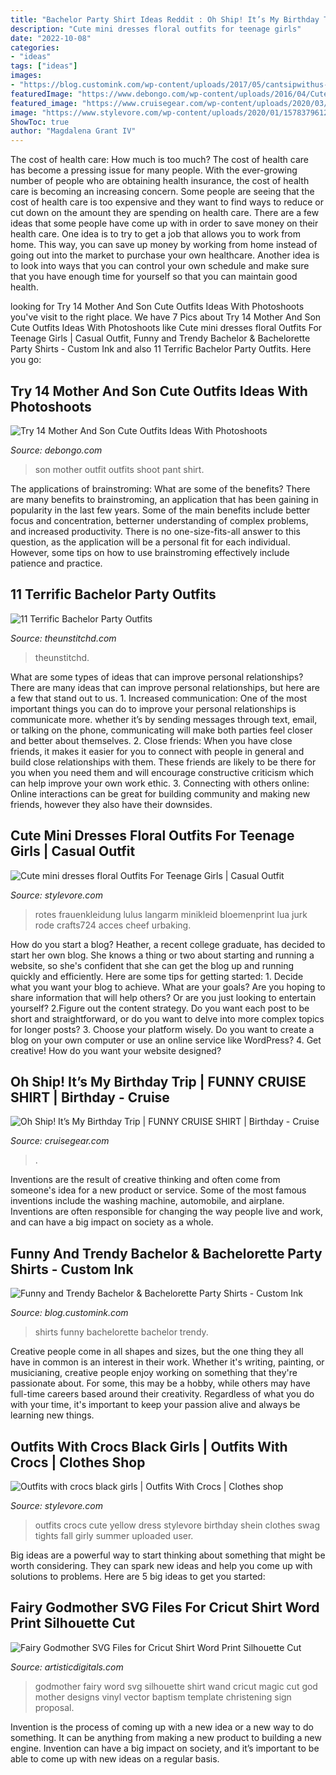 ```yaml
---
title: "Bachelor Party Shirt Ideas Reddit : Oh Ship! It’s My Birthday Trip"
description: "Cute mini dresses floral outfits for teenage girls"
date: "2022-10-08"
categories:
- "ideas"
tags: ["ideas"]
images:
- "https://blog.customink.com/wp-content/uploads/2017/05/cantsipwithus-BG-01.png"
featuredImage: "https://www.debongo.com/wp-content/uploads/2016/04/Cute-Mother-Son-Outfit-Ideas-2.jpg"
featured_image: "https://www.cruisegear.com/wp-content/uploads/2020/03/1005-Birthday-Trip-Cruise-T-Shirt-768x960.jpg"
image: "https://www.stylevore.com/wp-content/uploads/2020/01/1578379612_532_95078d10354abe3b0154c670da834bc2.jpg"
ShowToc: true
author: "Magdalena Grant IV"
---
```



The cost of health care: How much is too much?
The cost of health care has become a pressing issue for many people. With the ever-growing number of people who are obtaining health insurance, the cost of health care is becoming an increasing concern. Some people are seeing that the cost of health care is too expensive and they want to find ways to reduce or cut down on the amount they are spending on health care. There are a few ideas that some people have come up with in order to save money on their health care. One idea is to try to get a job that allows you to work from home. This way, you can save up money by working from home instead of going out into the market to purchase your own healthcare. Another idea is to look into ways that you can control your own schedule and make sure that you have enough time for yourself so that you can maintain good health.

	

		
looking for Try 14 Mother And Son Cute Outfits Ideas With Photoshoots you've visit to the right place. We have 7 Pics about Try 14 Mother And Son Cute Outfits Ideas With Photoshoots like Cute mini dresses floral Outfits For Teenage Girls | Casual Outfit, Funny and Trendy Bachelor &amp; Bachelorette Party Shirts - Custom Ink and also 11 Terrific Bachelor Party Outfits. Here you go:
		
    
## Try 14 Mother And Son Cute Outfits Ideas With Photoshoots

<img loading=lazy src="https://www.debongo.com/wp-content/uploads/2016/04/Cute-Mother-Son-Outfit-Ideas-2.jpg" onerror="this.onerror=null;this.src='https://tse4.mm.bing.net/th?id=OIP.iAGCWT-5XrPnDqt55RwQ0wHaHa&amp;pid=15.1';" alt="Try 14 Mother And Son Cute Outfits Ideas With Photoshoots">

_Source: debongo.com_

>son mother outfit outfits shoot pant shirt. 

	

The applications of brainstroming: What are some of the benefits?
There are many benefits to brainstroming, an application that has been gaining in popularity in the last few years. Some of the main benefits include better focus and concentration, betterner understanding of complex problems, and increased productivity. There is no one-size-fits-all answer to this question, as the application will be a personal fit for each individual. However, some tips on how to use brainstroming effectively include patience and practice.

    
## 11 Terrific Bachelor Party Outfits

<img loading=lazy src="https://i2.wp.com/www.theunstitchd.com/wp-content/uploads/2017/07/6.-Classy-outfit-with-Suspender-Hat.jpg?w=662" onerror="this.onerror=null;this.src='https://tse2.mm.bing.net/th?id=OIP.KE75A4NgklnNc9GZaTI6OwAAAA&amp;pid=15.1';" alt="11 Terrific Bachelor Party Outfits">

_Source: theunstitchd.com_

>theunstitchd. 

	

What are some types of ideas that can improve personal relationships?
There are many ideas that can improve personal relationships, but here are a few that stand out to us. 1. Increased communication: One of the most important things you can do to improve your personal relationships is communicate more. whether it’s by sending messages through text, email, or talking on the phone, communicating will make both parties feel closer and better about themselves. 2. Close friends: When you have close friends, it makes it easier for you to connect with people in general and build close relationships with them. These friends are likely to be there for you when you need them and will encourage constructive criticism which can help improve your own work ethic. 3. Connecting with others online: Online interactions can be great for building community and making new friends, however they also have their downsides.

    
## Cute Mini Dresses Floral Outfits For Teenage Girls | Casual Outfit

<img loading=lazy src="https://www.stylevore.com/wp-content/uploads/2020/01/1578379612_532_95078d10354abe3b0154c670da834bc2.jpg" onerror="this.onerror=null;this.src='https://tse1.mm.bing.net/th?id=OIP.6QBzTG11PRSGmFKu6QI9TwHaLD&amp;pid=15.1';" alt="Cute mini dresses floral Outfits For Teenage Girls | Casual Outfit">

_Source: stylevore.com_

>rotes frauenkleidung lulus langarm minikleid bloemenprint lua jurk rode crafts724 acces cheef urbaking. 

	

How do you start a blog?
Heather, a recent college graduate, has decided to start her own blog. She knows a thing or two about starting and running a website, so she's confident that she can get the blog up and running quickly and efficiently. Here are some tips for getting started: 1. Decide what you want your blog to achieve. What are your goals? Are you hoping to share information that will help others? Or are you just looking to entertain yourself? 2.Figure out the content strategy. Do you want each post to be short and straightforward, or do you want to delve into more complex topics for longer posts? 3. Choose your platform wisely. Do you want to create a blog on your own computer or use an online service like WordPress? 4. Get creative! How do you want your website designed?

    
## Oh Ship! It’s My Birthday Trip | FUNNY CRUISE SHIRT | Birthday - Cruise

<img loading=lazy src="https://www.cruisegear.com/wp-content/uploads/2020/03/1005-Birthday-Trip-Cruise-T-Shirt-768x960.jpg" onerror="this.onerror=null;this.src='https://tse2.mm.bing.net/th?id=OIP.9mLNjS8JCSF65fZBk84STgHaJQ&amp;pid=15.1';" alt="Oh Ship! It’s My Birthday Trip | FUNNY CRUISE SHIRT | Birthday - Cruise">

_Source: cruisegear.com_

>. 

	

Inventions are the result of creative thinking and often come from someone's idea for a new product or service. Some of the most famous inventions include the washing machine, automobile, and airplane. Inventions are often responsible for changing the way people live and work, and can have a big impact on society as a whole.

    
## Funny And Trendy Bachelor &amp; Bachelorette Party Shirts - Custom Ink

<img loading=lazy src="https://blog.customink.com/wp-content/uploads/2017/05/cantsipwithus-BG-01.png" onerror="this.onerror=null;this.src='https://tse4.mm.bing.net/th?id=OIP.9wq3UPkbkxAXMo-gOh8jAQHaJ4&amp;pid=15.1';" alt="Funny and Trendy Bachelor &amp; Bachelorette Party Shirts - Custom Ink">

_Source: blog.customink.com_

>shirts funny bachelorette bachelor trendy. 

	

Creative people come in all shapes and sizes, but the one thing they all have in common is an interest in their work. Whether it's writing, painting, or musicianing, creative people enjoy working on something that they're passionate about. For some, this may be a hobby, while others may have full-time careers based around their creativity. Regardless of what you do with your time, it's important to keep your passion alive and always be learning new things.

    
## Outfits With Crocs Black Girls | Outfits With Crocs | Clothes Shop

<img loading=lazy src="https://www.stylevore.com/wp-content/uploads/2020/04/c097b4818ddfba31e076dc248a4c24f5.jpg" onerror="this.onerror=null;this.src='https://tse1.mm.bing.net/th?id=OIP.rblN6h2GVnJWwYfgn9L-ygHaJ4&amp;pid=15.1';" alt="Outfits with crocs black girls | Outfits With Crocs | Clothes shop">

_Source: stylevore.com_

>outfits crocs cute yellow dress stylevore birthday shein clothes swag tights fall girly summer uploaded user. 

	

Big ideas are a powerful way to start thinking about something that might be worth considering. They can spark new ideas and help you come up with solutions to problems. Here are 5 big ideas to get you started: 

    
## Fairy Godmother SVG Files For Cricut Shirt Word Print Silhouette Cut

<img loading=lazy src="https://artisticdigitals.com/wp-content/uploads/2018/08/fairy-godmother-christening-sign-god-mother-shirt-word-trending-now-print.jpg" onerror="this.onerror=null;this.src='https://tse2.mm.bing.net/th?id=OIP.8tUalEWPYyMm3x7-kd3oQAHaFj&amp;pid=15.1';" alt="Fairy Godmother SVG Files for Cricut Shirt Word Print Silhouette Cut">

_Source: artisticdigitals.com_

>godmother fairy word svg silhouette shirt wand cricut magic cut god mother designs vinyl vector baptism template christening sign proposal. 

	

Invention is the process of coming up with a new idea or a new way to do something. It can be anything from making a new product to building a new engine. Invention can have a big impact on society, and it’s important to be able to come up with new ideas on a regular basis.

